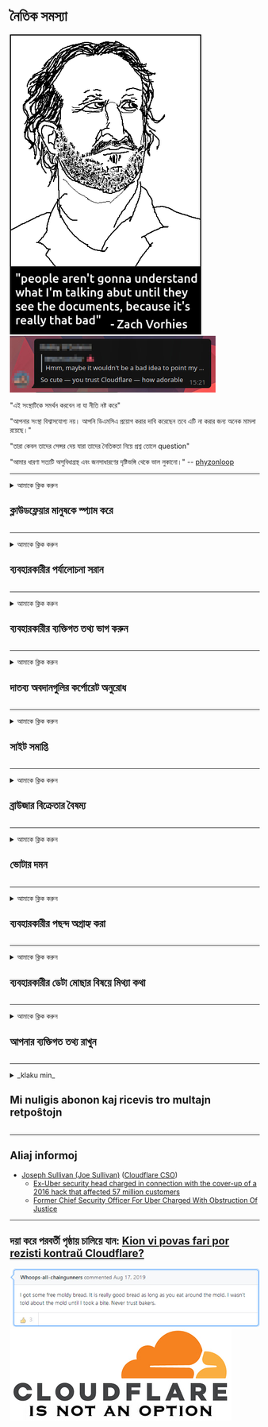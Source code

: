 # নৈতিক সমস্যা

![](../image/itsreallythatbad.jpg)
![](../image/telegram/c81238387627b4bfd3dcd60f56d41626.jpg)

"এই সংস্থাটিকে সমর্থন করবেন না যা নীতি নষ্ট করে"

"আপনার সংস্থা বিশ্বাসযোগ্য নয়। আপনি ডিএমসিএ প্রয়োগ করার দাবি করেছেন তবে এটি না করার জন্য অনেক মামলা রয়েছে।"

"তারা কেবল তাদের সেন্সর দেয় যারা তাদের নৈতিকতা নিয়ে প্রশ্ন তোলে question"

"আমার ধারণা সত্যটি অসুবিধাগ্রস্থ এবং জনসাধারণের দৃষ্টিভঙ্গি থেকে ভাল লুকানো।"  -- [phyzonloop](https://twitter.com/phyzonloop)


---


<details>
<summary>আমাকে ক্লিক করুন

## ক্লাউডফ্লেয়ার মানুষকে স্প্যাম করে
</summary>


ক্লাউডফ্লেয়ার-ক্লাউডফ্লেয়ার ব্যবহারকারীদের স্প্যাম ইমেলগুলি প্রেরণ করছে।

- কেবলমাত্র বেছে নেওয়া গ্রাহকদের ইমেলগুলি প্রেরণ করুন
- ব্যবহারকারী যখন "থামুন" বলবেন, তারপরে ইমেল প্রেরণ বন্ধ করুন

এটা খুব সহজ। তবে ক্লাউডফ্লেয়ার এর কোনও যত্ন নেই।
ক্লাউডফ্লেয়ার বলেছেন যে তাদের পরিষেবাটি ব্যবহার করা সমস্ত স্প্যামার বা আক্রমণকারীদের থামাতে পারে।
ক্লাউডফ্লেয়ার সক্রিয় না করে আমরা কীভাবে ক্লাউডফ্লেয়ার থামাতে পারি?


| 🖼 | 🖼 |
| --- | --- |
| ![](../image/cfspam01.jpg) | ![](../image/cfspam03.jpg) |
| ![](../image/cfspam02.jpg) | ![](../image/cfspambrittany.jpg)<br>![](../image/cfspamtwtr.jpg) |

</details>

---

<details>
<summary>আমাকে ক্লিক করুন

## ব্যবহারকারীর পর্যালোচনা সরান
</summary>


ক্লাউডফ্লেয়ার সেন্সর নেতিবাচক পর্যালোচনা।
আপনি যদি টুইটারে ক্লাউডফ্লেয়ার বিরোধী পাঠ্য পোস্ট করেন তবে আপনার কাছে "না, এটি নয়" বার্তাটি দিয়ে ক্লাউডফ্লেয়ার কর্মীর কাছ থেকে উত্তর পাওয়ার সুযোগ রয়েছে।
আপনি যদি কোনও পর্যালোচনা সাইটে নেতিবাচক পর্যালোচনা পোস্ট করেন তবে তারা এটি সেন্সর করার চেষ্টা করবে।


| 🖼 | 🖼 |
| --- | --- |
| ![](../image/cfcenrev_01.jpg)<br>![](../image/cfcenrev_02.jpg) | ![](../image/cfcenrev_03.jpg) |

</details>

---

<details>
<summary>আমাকে ক্লিক করুন

## ব্যবহারকারীর ব্যক্তিগত তথ্য ভাগ করুন
</summary>


ক্লাউডফ্লেয়ারে একটি বিশাল হয়রানির সমস্যা রয়েছে।
ক্লাউডফ্লেয়ার হোস্ট করা সাইটগুলি সম্পর্কে যারা অভিযোগ করেন তাদের ব্যক্তিগত তথ্য ভাগ করে নেয়।
তারা আপনাকে মাঝে মাঝে আপনার সত্য আইডি সরবরাহ করতে বলে।
আপনি যদি হয়রানির শিকার, লাঞ্ছিত, সোয়াটেড বা হত্যা করতে না চান তবে আপনি ক্লাউডফ্লার্ড ওয়েবসাইটগুলি থেকে দূরে থাকবেন।


| 🖼 | 🖼 |
| --- | --- |
| ![](../image/cfdox_what.jpg) | ![](../image/cfdox_swat.jpg) |
| ![](../image/cfdox_kill.jpg) | ![](../image/cfdox_threat.jpg) |
| ![](../image/cfdox_dox.jpg) | ![](../image/cfdox_ex1.jpg) |
| ![](../image/cfabuseform.jpg) | ![](../image/cfdox_ex2.jpg) |

</details>

---

<details>
<summary>আমাকে ক্লিক করুন

## দাতব্য অবদানগুলির কর্পোরেট অনুরোধ
</summary>


ক্লাউডফ্লেয়ার দাতব্য অবদানের জন্য জিজ্ঞাসা করছে।
এটি অত্যন্ত বিস্ময়কর যে একটি আমেরিকান কর্পোরেশন অলাভজনক সংস্থাগুলির পাশাপাশি দাতব্য সংস্থা চাইবে যার ভাল কারণ রয়েছে।
আপনি যদি লোকেদের অবরুদ্ধ করা বা অন্য ব্যক্তির সময় নষ্ট করতে চান তবে আপনি ক্লাউডফ্লেয়ার কর্মীদের জন্য কিছু পিজ্জা অর্ডার করতে চাইতে পারেন।


![](../image/cfdonate.jpg)

</details>

---

<details>
<summary>আমাকে ক্লিক করুন

## সাইট সমাপ্তি
</summary>


আপনার সাইটটি হঠাৎ করে নামলে আপনি কী করবেন?
এমন প্রতিবেদন রয়েছে যে ক্লাউডফ্লেয়ার নিঃশব্দে কোনও সতর্কতা ছাড়াই ব্যবহারকারীর কনফিগারেশন মুছে ফেলছে বা পরিষেবা বন্ধ করছে।
আমরা আপনাকে আরও ভাল সরবরাহকারী সন্ধান করার পরামর্শ দিই।

![](../image/cftmnt.jpg)

</details>

---

<details>
<summary>আমাকে ক্লিক করুন

## ব্রাউজার বিক্রেতার বৈষম্য
</summary>


টোরের উপর-টোর-ব্রাউজার ব্যবহারকারীদের প্রতিকূল চিকিত্সা দেওয়ার সময় ক্লাউডফ্লেয়ার ফায়ারফক্স ব্যবহার করে তাদের পছন্দনীয় চিকিত্সা দেয়।
টর ব্যবহারকারীরা যারা নিখরচায় জাভাস্ক্রিপ্ট কার্যকর করতে অস্বীকার করেছেন তারা প্রতিকূল আচরণও পান।
এই অ্যাক্সেস বৈষম্য একটি নেটওয়ার্ক নিরপেক্ষতা অপব্যবহার এবং ক্ষমতার অপব্যবহার।

![](../image/browdifftbcx.gif)

- বাম: টোর ব্রাউজার, ডান: ক্রোম। একই আইপি ঠিকানা।

![](../image/browserdiff.jpg)

- বাম: টোর ব্রাউজার জাভাস্ক্রিপ্ট অক্ষম, কুকি সক্ষম
- ডান: ক্রোম জাভাস্ক্রিপ্ট সক্ষম, কুকি অক্ষম

![](../image/cfsiryoublocked.jpg)

- কুরব্রোজার (ছোট ব্রাউজার) টর ছাড়াই (ক্লিয়ারেট আইপি)

| ***ব্রাউজার*** | ***অ্যাক্সেস চিকিত্সা*** |
| --- | --- |
| Tor Browser (জাভাস্ক্রিপ্ট সক্ষম হয়েছে) | অ্যাক্সেস অনুমোদিত |
| Firefox (জাভাস্ক্রিপ্ট সক্ষম হয়েছে) | অ্যাক্সেস হ্রাস |
| Chromium (জাভাস্ক্রিপ্ট সক্ষম হয়েছে) | অ্যাক্সেস হ্রাস |
| Chromium or Firefox (জাভাস্ক্রিপ্ট অক্ষম) | অ্যাক্সেস অস্বীকার |
| Chromium or Firefox (কুকি অক্ষম) | অ্যাক্সেস অস্বীকার |
| QuteBrowser | অ্যাক্সেস অস্বীকার |
| lynx | অ্যাক্সেস অস্বীকার |
| w3m | অ্যাক্সেস অস্বীকার |
| wget | অ্যাক্সেস অস্বীকার |


সহজ চ্যালেঞ্জ সমাধান করতে অডিও বোতামটি ব্যবহার করবেন না কেন?

হ্যাঁ, সেখানে একটি অডিও বোতাম রয়েছে তবে এটি সর্বদা টোরের সাথে কাজ করে না।
আপনি এই বার্তাটি ক্লিক করলে তা পাবেন:

```
পরে আবার চেষ্টা করুন
আপনার কম্পিউটার বা নেটওয়ার্ক স্বয়ংক্রিয় প্রশ্নগুলি প্রেরণ করতে পারে।
আমাদের ব্যবহারকারীদের সুরক্ষার জন্য, আমরা এখনই আপনার অনুরোধটি প্রক্রিয়া করতে পারি না।
আরও তথ্যের জন্য আমাদের সহায়তা পৃষ্ঠাটি দেখুন
```

</details>

---

<details>
<summary>আমাকে ক্লিক করুন

## ভোটার দমন
</summary>


মার্কিন যুক্তরাষ্ট্রের ভোটাররা তাদের বাসভবন রাজ্যে রাজ্য সচিবের ওয়েবসাইটের মাধ্যমে চূড়ান্তভাবে ভোট দেওয়ার জন্য নিবন্ধন করে register
রিপাবলিকান নিয়ন্ত্রিত রাজ্য সেক্রেটারি অফিসগুলি ক্লাউডফ্লেয়ারের মাধ্যমে রাজ্য সেক্রেটারির ওয়েবসাইটের কাছাকাছি করে ভোটার দমনে জড়িত।
টোর ব্যবহারকারীদের সাথে ক্লাউডফ্লেয়ারের বিরূপ আচরণ, নজরদারির কেন্দ্রিয়ায়িত বৈশ্বিক পয়েন্ট হিসাবে এর এমআইটিএম অবস্থান এবং এর ক্ষতিকারক ভূমিকা সামগ্রিকভাবে সম্ভাব্য ভোটারদের নিবন্ধন করতে অনিচ্ছুক করে তোলে।
বিশেষত উদারপন্থীরা গোপনীয়তা গ্রহণ করার প্রবণতা পোষণ করে।
ভোটার নিবন্ধকরণ ফর্মগুলি ভোটারের রাজনৈতিক ঝোঁক, ব্যক্তিগত শারীরিক ঠিকানা, সামাজিক সুরক্ষা নম্বর এবং জন্ম তারিখ সম্পর্কে সংবেদনশীল তথ্য সংগ্রহ করে।
বেশিরভাগ রাজ্যগুলি কেবলমাত্র সেই তথ্যটি সর্বজনীনভাবে উপলভ্য করে, তবে ক্লাউডফ্লেয়ার সেই সমস্ত তথ্য দেখে যখন কেউ ভোট দেওয়ার জন্য নিবন্ধন করে।

নোট করুন যে কাগজ নিবন্ধন ক্লাউডফ্লেয়ারকে অস্বীকার করে না কারণ স্টেটের ডেটা এন্ট্রি কর্মী কর্মীদের সেক্রেটারি সম্ভবত ডেটা প্রবেশের জন্য ক্লাউডফ্লেয়ার ওয়েবসাইট ব্যবহার করবেন।

| 🖼 | 🖼 |
| --- | --- |
| ![](../image/cfvotm_01.jpg) | ![](../image/cfvotm_02.jpg) |

- ভোট সংগ্রহ এবং পদক্ষেপ গ্রহণের জন্য চেঞ্জ.অর্গ একটি বিখ্যাত ওয়েবসাইট।
“সর্বত্র লোকেরা প্রচারণা শুরু করছে, সমর্থকদের একত্রিত করছে, এবং সমাধানের জন্য সিদ্ধান্ত গ্রহণকারীদের সাথে কাজ করছে।”
দুর্ভাগ্যক্রমে, ক্লাউডফ্লেয়ারের আক্রমণাত্মক ফিল্টারের কারণে অনেকগুলিই পরিবর্তন.org দেখতে পারেন না।
তারা এইভাবে গণতান্ত্রিক প্রক্রিয়া থেকে বাদ দিয়ে আবেদনে স্বাক্ষর করতে বাধা দেওয়া হচ্ছে।
ওপেন পিটিশনের মতো অন্যান্য নন-ক্লাউডফ্লোর্ড প্ল্যাটফর্ম ব্যবহার সমস্যার প্রতিকার করতে সহায়তা করে।

| 🖼 | 🖼 |
| --- | --- |
| ![](../image/changeorgasn.jpg) | ![](../image/changeorgtor.jpg) |

- ক্লাউডফ্লেয়ারের "এথেনিয়ান প্রজেক্ট" রাষ্ট্র এবং স্থানীয় নির্বাচনী ওয়েবসাইটগুলিতে বিনামূল্যে এন্টারপ্রাইজ-স্তর সুরক্ষা সরবরাহ করে।
তারা বলেছিল যে "তাদের উপাদানগুলি নির্বাচনের তথ্য এবং ভোটার নিবন্ধকরণ অ্যাক্সেস করতে পারে" তবে এটি মিথ্যা কারণ অনেক লোক কেবল সাইটটি ব্রাউজ করতে পারবেন না।

</details>

---

<details>
<summary>আমাকে ক্লিক করুন

## ব্যবহারকারীর পছন্দ অগ্রাহ্য করা
</summary>


আপনি যদি কোনও কিছু অনির্বাচন করেন, আপনি আশা করেন যে আপনি এটি সম্পর্কে কোনও ইমেল পাবেন না।
ক্লাউডফ্লেয়ার গ্রাহকের সম্মতি ছাড়াই ব্যবহারকারীর পছন্দকে অগ্রাহ্য করে এবং তৃতীয় পক্ষের কর্পোরেশনগুলির সাথে ডেটা ভাগ করে।
আপনি যদি তাদের নিখরচায় পরিকল্পনাটি ব্যবহার করে থাকেন তবে তারা মাঝেমধ্যে আপনাকে মাসিক সাবস্ক্রিপশন কিনতে ইমেল পাঠায়।

![](../image/cfviopl_tp.jpg)

</details>

---

<details>
<summary>আমাকে ক্লিক করুন

## ব্যবহারকারীর ডেটা মোছার বিষয়ে মিথ্যা কথা
</summary>


এই প্রাক্তন-ক্লাউডফ্লেয়ার গ্রাহকের ব্লগ অনুসারে, ক্লাউডফ্লেয়ার অ্যাকাউন্ট মুছে ফেলার বিষয়ে মিথ্যা বলছে।
আজকাল, অনেকগুলি সংস্থা আপনার অ্যাকাউন্টটি বন্ধ বা সরিয়ে দেওয়ার পরে আপনার ডেটা রাখে।
বেশিরভাগ ভাল সংস্থা তাদের গোপনীয়তা নীতিতে এটি সম্পর্কে উল্লেখ করে।
ক্লাউডফ্লেয়ার? না

```
2019-08-05 ক্লাউডফ্লেয়ার আমাকে নিশ্চিতকরণ পাঠিয়েছে যে তারা আমার অ্যাকাউন্ট সরিয়ে ফেলবে।
2019-10-02 আমি ক্লাউডফ্লেয়ারের একটি ইমেল পেয়েছি "কারণ আমি একজন গ্রাহক"
```

ক্লাউডফ্লেয়ার "অপসারণ" শব্দটি সম্পর্কে জানতেন না।
যদি এটি সত্যিই সরানো হয় তবে এই প্রাক্তন গ্রাহক কেন একটি ইমেল পেয়েছেন?
তিনি আরও উল্লেখ করেছিলেন যে ক্লাউডফ্লেয়ারের গোপনীয়তা নীতি সম্পর্কে এটি উল্লেখ করা হয়নি।

```
তাদের নতুন গোপনীয়তা নীতি এক বছরের জন্য ডেটা ধরে রাখার কোনও উল্লেখ করে না।
```

![](../image/cfviopl_notdel.jpg)

আপনি কীভাবে ক্লাউডফ্লেয়ারকে বিশ্বাস করতে পারেন যদি তাদের গোপনীয়তা নীতিটি এলআইই হয়?

</details>

---

<details>
<summary>আমাকে ক্লিক করুন

## আপনার ব্যক্তিগত তথ্য রাখুন
</summary>


ক্লাউডফ্লেয়ার অ্যাকাউন্ট মুছে ফেলা শক্ত স্তর।

```
"অ্যাকাউন্ট" বিভাগ ব্যবহার করে একটি সমর্থন টিকিট জমা দিন,
এবং বার্তার মূল অংশে অ্যাকাউন্ট মোছার জন্য অনুরোধ করুন।
মুছে ফেলার অনুরোধ করার আগে আপনার অ্যাকাউন্টে কোনও ডোমেন বা ক্রেডিট কার্ড যুক্ত থাকতে হবে না।
```

আপনি এই নিশ্চিতকরণ ইমেল পাবেন।

![](../image/cf_deleteandkeep.jpg)

"আমরা আপনার মোছার অনুরোধটি প্রক্রিয়া শুরু করেছি" তবে "আমরা আপনার ব্যক্তিগত তথ্য সংরক্ষণ করতে থাকব"।

আপনি এই "বিশ্বাস" করতে পারেন?

</details>

---

<details>
<summary>_klaku min_

## Mi nuligis abonon kaj ricevis tro multajn retpoŝtojn
</summary>


La uzanto nuligis sian 'Cloudflare stream' abonon kaj li ricevas retpoŝtajn memorigilojn ĉiutage por rememorigi lin pri nuligita abono.
Ne estas malaprobita butono. Kiel vi ĉesas ĉi tiun frenezon?

![](../image/barrageemailcancelsubscription.jpg)

Cloudflare diris al ĉi tiu uzanto kontakti subtenteamo kaj peti ĉiujn viajn enhavojn forigi.

- [t](https://web.archive.org/web/20210412165334/https://twitter.com/JohnHaldson/status/1381651569247088650)

</details>

---

## Aliaj informoj

- [Joseph Sullivan (Joe Sullivan)](../cloudflare_inc/cloudflare_members.md) ([Cloudflare CSO](https://twitter.com/eastdakota/status/1296522269313785862))
  - [Ex-Uber security head charged in connection with the cover-up of a 2016 hack that affected 57 million customers](https://www.businessinsider.com/uber-data-hack-security-head-joe-sullivan-charged-cover-up-2020-8)
  - [Former Chief Security Officer For Uber Charged With Obstruction Of Justice](https://www.justice.gov/usao-ndca/pr/former-chief-security-officer-uber-charged-obstruction-justice)


---

## দয়া করে পরবর্তী পৃষ্ঠায় চালিয়ে যান:   [Kion vi povas fari por rezisti kontraŭ Cloudflare?](bn.action.md)

![](../image/freemoldybread.jpg)
![](../image/cfisnotanoption.jpg)
